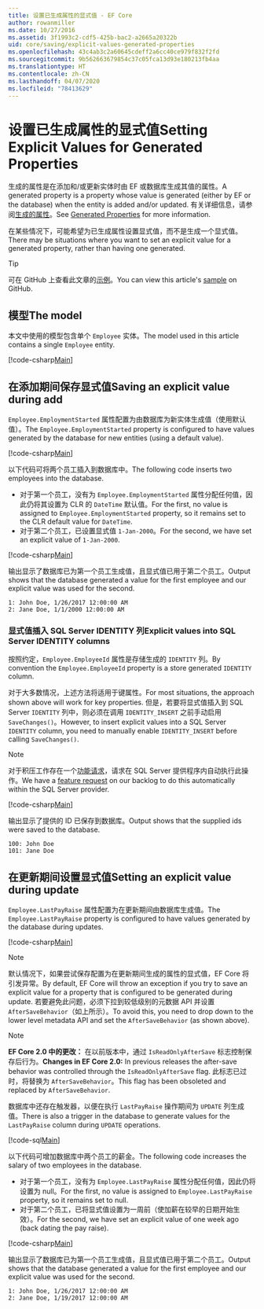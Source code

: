 ```yaml
---
title: 设置已生成属性的显式值 - EF Core
author: rowanmiller
ms.date: 10/27/2016
ms.assetid: 3f1993c2-cdf5-425b-bac2-a2665a20322b
uid: core/saving/explicit-values-generated-properties
ms.openlocfilehash: 43c4ab3c2a60645cdeff2a6cc40ce979f832f2fd
ms.sourcegitcommit: 9b562663679854c37c05fca13d93e180213fb4aa
ms.translationtype: HT
ms.contentlocale: zh-CN
ms.lasthandoff: 04/07/2020
ms.locfileid: "78413629"
---
```

# <a name="setting-explicit-values-for-generated-properties"></a><span data-ttu-id="9e432-102">设置已生成属性的显式值</span><span class="sxs-lookup"><span data-stu-id="9e432-102">Setting Explicit Values for Generated Properties</span></span>

<span data-ttu-id="9e432-103">生成的属性是在添加和/或更新实体时由 EF 或数据库生成其值的属性。</span><span class="sxs-lookup"><span data-stu-id="9e432-103">A generated property is a property whose value is generated (either by EF or the database) when the entity is added and/or updated.</span></span> <span data-ttu-id="9e432-104">有关详细信息，请参阅[生成的属性](../modeling/generated-properties.md)。</span><span class="sxs-lookup"><span data-stu-id="9e432-104">See [Generated Properties](../modeling/generated-properties.md) for more information.</span></span>

<span data-ttu-id="9e432-105">在某些情况下，可能希望为已生成属性设置显式值，而不是生成一个显式值。</span><span class="sxs-lookup"><span data-stu-id="9e432-105">There may be situations where you want to set an explicit value for a generated property, rather than having one generated.</span></span>

> [!TIP]  
> <span data-ttu-id="9e432-106">可在 GitHub 上查看此文章的[示例](https://github.com/dotnet/EntityFramework.Docs/tree/master/samples/core/Saving/ExplicitValuesGenerateProperties/)。</span><span class="sxs-lookup"><span data-stu-id="9e432-106">You can view this article's [sample](https://github.com/dotnet/EntityFramework.Docs/tree/master/samples/core/Saving/ExplicitValuesGenerateProperties/) on GitHub.</span></span>

## <a name="the-model"></a><span data-ttu-id="9e432-107">模型</span><span class="sxs-lookup"><span data-stu-id="9e432-107">The model</span></span>

<span data-ttu-id="9e432-108">本文中使用的模型包含单个 `Employee` 实体。</span><span class="sxs-lookup"><span data-stu-id="9e432-108">The model used in this article contains a single `Employee` entity.</span></span>

[!code-csharp[Main](../../../samples/core/Saving/ExplicitValuesGenerateProperties/Employee.cs#Sample)]

## <a name="saving-an-explicit-value-during-add"></a><span data-ttu-id="9e432-109">在添加期间保存显式值</span><span class="sxs-lookup"><span data-stu-id="9e432-109">Saving an explicit value during add</span></span>

<span data-ttu-id="9e432-110">`Employee.EmploymentStarted` 属性配置为由数据库为新实体生成值（使用默认值）。</span><span class="sxs-lookup"><span data-stu-id="9e432-110">The `Employee.EmploymentStarted` property is configured to have values generated by the database for new entities (using a default value).</span></span>

[!code-csharp[Main](../../../samples/core/Saving/ExplicitValuesGenerateProperties/EmployeeContext.cs#EmploymentStarted)]

<span data-ttu-id="9e432-111">以下代码可将两个员工插入到数据库中。</span><span class="sxs-lookup"><span data-stu-id="9e432-111">The following code inserts two employees into the database.</span></span>

* <span data-ttu-id="9e432-112">对于第一个员工，没有为 `Employee.EmploymentStarted` 属性分配任何值，因此仍将其设置为 CLR 的 `DateTime` 默认值。</span><span class="sxs-lookup"><span data-stu-id="9e432-112">For the first, no value is assigned to `Employee.EmploymentStarted` property, so it remains set to the CLR default value for `DateTime`.</span></span>
* <span data-ttu-id="9e432-113">对于第二个员工，已设置显式值 `1-Jan-2000`。</span><span class="sxs-lookup"><span data-stu-id="9e432-113">For the second, we have set an explicit value of `1-Jan-2000`.</span></span>

[!code-csharp[Main](../../../samples/core/Saving/ExplicitValuesGenerateProperties/Sample.cs#EmploymentStarted)]

<span data-ttu-id="9e432-114">输出显示了数据库已为第一个员工生成值，且显式值已用于第二个员工。</span><span class="sxs-lookup"><span data-stu-id="9e432-114">Output shows that the database generated a value for the first employee and our explicit value was used for the second.</span></span>

``` Console
1: John Doe, 1/26/2017 12:00:00 AM
2: Jane Doe, 1/1/2000 12:00:00 AM
```

### <a name="explicit-values-into-sql-server-identity-columns"></a><span data-ttu-id="9e432-115">显式值插入 SQL Server IDENTITY 列</span><span class="sxs-lookup"><span data-stu-id="9e432-115">Explicit values into SQL Server IDENTITY columns</span></span>

<span data-ttu-id="9e432-116">按照约定，`Employee.EmployeeId` 属性是存储生成的 `IDENTITY` 列。</span><span class="sxs-lookup"><span data-stu-id="9e432-116">By convention the `Employee.EmployeeId` property is a store generated `IDENTITY` column.</span></span>

<span data-ttu-id="9e432-117">对于大多数情况，上述方法将适用于键属性。</span><span class="sxs-lookup"><span data-stu-id="9e432-117">For most situations, the approach shown above will work for key properties.</span></span> <span data-ttu-id="9e432-118">但是，若要将显式值插入到 SQL Server `IDENTITY` 列中，则必须在调用 `IDENTITY_INSERT` 之前手动启用 `SaveChanges()`。</span><span class="sxs-lookup"><span data-stu-id="9e432-118">However, to insert explicit values into a SQL Server `IDENTITY` column, you need to manually enable `IDENTITY_INSERT` before calling `SaveChanges()`.</span></span>

> [!NOTE]  
> <span data-ttu-id="9e432-119">对于积压工作存在一个[功能请求](https://github.com/aspnet/EntityFramework/issues/703)，请求在 SQL Server 提供程序内自动执行此操作。</span><span class="sxs-lookup"><span data-stu-id="9e432-119">We have a [feature request](https://github.com/aspnet/EntityFramework/issues/703) on our backlog to do this automatically within the SQL Server provider.</span></span>

[!code-csharp[Main](../../../samples/core/Saving/ExplicitValuesGenerateProperties/Sample.cs#EmployeeId)]

<span data-ttu-id="9e432-120">输出显示了提供的 ID 已保存到数据库。</span><span class="sxs-lookup"><span data-stu-id="9e432-120">Output shows that the supplied ids were saved to the database.</span></span>

``` Console
100: John Doe
101: Jane Doe
```

## <a name="setting-an-explicit-value-during-update"></a><span data-ttu-id="9e432-121">在更新期间设置显式值</span><span class="sxs-lookup"><span data-stu-id="9e432-121">Setting an explicit value during update</span></span>

<span data-ttu-id="9e432-122">`Employee.LastPayRaise` 属性配置为在更新期间由数据库生成值。</span><span class="sxs-lookup"><span data-stu-id="9e432-122">The `Employee.LastPayRaise` property is configured to have values generated by the database during updates.</span></span>

[!code-csharp[Main](../../../samples/core/Saving/ExplicitValuesGenerateProperties/EmployeeContext.cs#LastPayRaise)]

> [!NOTE]  
> <span data-ttu-id="9e432-123">默认情况下，如果尝试保存配置为在更新期间生成的属性的显式值，EF Core 将引发异常。</span><span class="sxs-lookup"><span data-stu-id="9e432-123">By default, EF Core will throw an exception if you try to save an explicit value for a property that is configured to be generated during update.</span></span> <span data-ttu-id="9e432-124">若要避免此问题，必须下拉到较低级别的元数据 API 并设置 `AfterSaveBehavior`（如上所示）。</span><span class="sxs-lookup"><span data-stu-id="9e432-124">To avoid this, you need to drop down to the lower level metadata API and set the `AfterSaveBehavior` (as shown above).</span></span>

> [!NOTE]  
> <span data-ttu-id="9e432-125">**EF Core 2.0 中的更改：** 在以前版本中，通过 `IsReadOnlyAfterSave` 标志控制保存后行为。</span><span class="sxs-lookup"><span data-stu-id="9e432-125">**Changes in EF Core 2.0:** In previous releases the after-save behavior was controlled through the `IsReadOnlyAfterSave` flag.</span></span> <span data-ttu-id="9e432-126">此标志已过时，将替换为 `AfterSaveBehavior`。</span><span class="sxs-lookup"><span data-stu-id="9e432-126">This flag has been obsoleted and replaced by `AfterSaveBehavior`.</span></span>

<span data-ttu-id="9e432-127">数据库中还存在触发器，以便在执行 `LastPayRaise` 操作期间为 `UPDATE` 列生成值。</span><span class="sxs-lookup"><span data-stu-id="9e432-127">There is also a trigger in the database to generate values for the `LastPayRaise` column during `UPDATE` operations.</span></span>

[!code-sql[Main](../../../samples/core/Saving/ExplicitValuesGenerateProperties/employee_UPDATE.sql)]

<span data-ttu-id="9e432-128">以下代码可增加数据库中两个员工的薪金。</span><span class="sxs-lookup"><span data-stu-id="9e432-128">The following code increases the salary of two employees in the database.</span></span>

* <span data-ttu-id="9e432-129">对于第一个员工，没有为 `Employee.LastPayRaise` 属性分配任何值，因此仍将设置为 null。</span><span class="sxs-lookup"><span data-stu-id="9e432-129">For the first, no value is assigned to `Employee.LastPayRaise` property, so it remains set to null.</span></span>
* <span data-ttu-id="9e432-130">对于第二个员工，已将显式值设置为一周前（使加薪在较早的日期开始生效）。</span><span class="sxs-lookup"><span data-stu-id="9e432-130">For the second, we have set an explicit value of one week ago (back dating the pay raise).</span></span>

[!code-csharp[Main](../../../samples/core/Saving/ExplicitValuesGenerateProperties/Sample.cs#LastPayRaise)]

<span data-ttu-id="9e432-131">输出显示了数据库已为第一个员工生成值，且显式值已用于第二个员工。</span><span class="sxs-lookup"><span data-stu-id="9e432-131">Output shows that the database generated a value for the first employee and our explicit value was used for the second.</span></span>

``` Console
1: John Doe, 1/26/2017 12:00:00 AM
2: Jane Doe, 1/19/2017 12:00:00 AM
```
